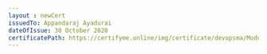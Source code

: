 ```yaml
--- 
layout : newCert 
issuedTo: Appandaraj Ayadurai
dateOfIssue: 30 October 2020
certificatePath: https://certifyme.online/img/certificate/devopsma/ModuleCertificate/AppandarajChef.png
--- 
```

